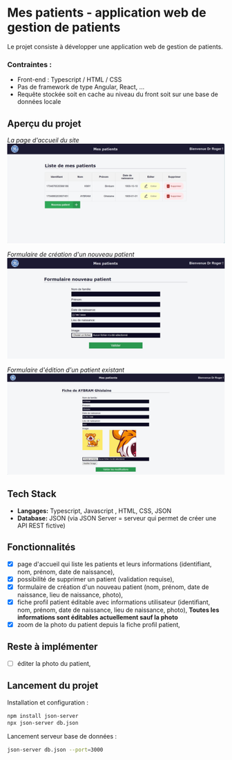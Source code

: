 # Mes patients - application web de gestion de patients

Le projet consiste à développer une application web de gestion de patients. 
### Contraintes : 
- Front-end : Typescript / HTML / CSS
- Pas de framework de type Angular, React, ...
- Requête stockée soit en cache au niveau du front soit sur une base de données locale

## Aperçu du projet

*La page d'accueil du site*
![App Screenshot](/screen/app_gestion_patients_accueil.png)

*Formulaire de création d'un nouveau patient*
![App Screenshot](/screen/app_gestion_patients_nouveau_patient.png)

*Formulaire d'édition d'un patient existant*
![App Screenshot](/screen/app_gestion_edition_patient.png)

## Tech Stack

- **Langages:** Typescript, Javascript , HTML, CSS, JSON
- **Database:** JSON (via JSON Server = serveur qui permet de créer une API REST fictive)

## Fonctionnalités

- [X] page d'accueil qui liste les patients et leurs informations (identifiant, nom, prénom, date de naissance),
- [X] possibilité de supprimer un patient (validation requise),
- [X] formulaire de création d'un nouveau patient (nom, prénom, date de naissance, lieu de naissance, photo),
- [X] fiche profil patient éditable avec informations utilisateur (identifiant, nom, prénom, date de naissance, lieu de naissance, photo),
**Toutes les informations sont éditables actuellement sauf la photo**
- [X] zoom de la photo du patient depuis la fiche profil patient,

## Reste à implémenter

- [ ] éditer la photo du patient,
      
## Lancement du projet

Installation et configuration :

```bash
npm install json-server
npx json-server db.json
```

Lancement serveur base de données :

```bash
json-server db.json --port=3000
```
